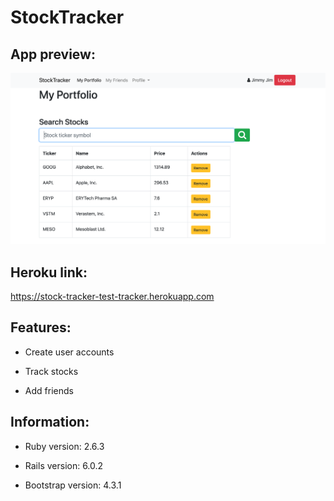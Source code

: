 # StockTracker

## App preview:

![](app/assets/images/preview.png)

## Heroku link:
https://stock-tracker-test-tracker.herokuapp.com

## Features:

* Create user accounts

* Track stocks

* Add friends

## Information:

* Ruby version: 2.6.3

* Rails version: 6.0.2

* Bootstrap version: 4.3.1